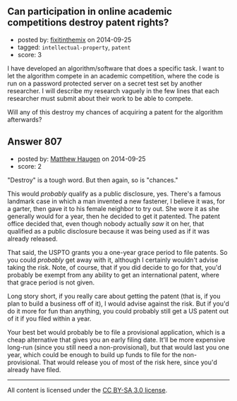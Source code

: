 ## Can participation in online academic competitions destroy patent rights?

- posted by: [fixitinthemix](https://stackexchange.com/users/2301935/fixitinthemix) on 2014-09-25
- tagged: `intellectual-property`, `patent`
- score: 3

<p>I have developed an algorithm/software that does a specific task. I want to let the algorithm compete in an academic competition, where the code is run on a password protected server on a secret test set by another researcher. I will describe my research vaguely in the few lines that each researcher must submit about their work to be able to compete.</p>

<p>Will any of this destroy my chances of acquiring a patent for the algorithm afterwards?</p>



## Answer 807

- posted by: [Matthew Haugen](https://stackexchange.com/users/1325646/matthew-haugen) on 2014-09-25
- score: 2

<p>"Destroy" is a tough word. But then again, so is "chances."</p>

<p>This would <em>probably</em> qualify as a public disclosure, yes. There's a famous landmark case in which a man invented a new fastener, I believe it was, for a garter, then gave it to his female neighbor to try out. She wore it as she generally would for a year, then he decided to get it patented. The patent office decided that, even though nobody actually <em>saw</em> it on her, that qualified as a public disclosure because it was being used as if it was already released.</p>

<p>That said, the USPTO grants you a one-year grace period to file patents. So you could <em>probably</em> get away with it, although I certainly wouldn't advise taking the risk. Note, of course, that if you did decide to go for that, you'd probably be exempt from any ability to get an international patent, where that grace period is not given.</p>

<p>Long story short, if you really care about getting the patent (that is, if you plan to build a business off of it), I would advise against the risk. But if you'd do it more for fun than anything, you could probably still get a US patent out of it if you filed within a year.</p>

<p>Your best bet would probably be to file a provisional application, which is a cheap alternative that gives you an early filing date. It'll be more expensive long-run (since you still need a non-provisional), but that would last you one year, which could be enough to build up funds to file for the non-provisional. That would release you of most of the risk here, since you'd already have filed.</p>




---

All content is licensed under the [CC BY-SA 3.0 license](https://creativecommons.org/licenses/by-sa/3.0/).
